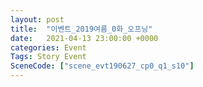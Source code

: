 ```yaml
---
layout: post
title:  "이벤트_2019여름_0화_오프닝"
date:   2021-04-13 23:00:00 +0000
categories: Event
Tags: Story Event
SceneCode: ["scene_evt190627_cp0_q1_s10"]
---
```

